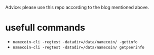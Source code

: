 Advice: please use this repo according to the blog mentioned above.


# usefull commands
- ``namecoin-cli -regtest -datadir=/data/namecoin/ -getinfo``
- ``namecoin-cli -regtest -datadir=/data/namecoin/ getpeerinfo``